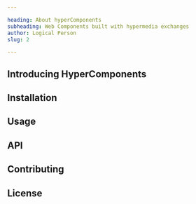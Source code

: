 ```yaml
---

heading: About hyperComponents
subheading: Web Components built with hypermedia exchanges
author: Logical Person
slug: 2

---
```


## Introducing HyperComponents

## Installation

## Usage

## API

## Contributing

## License

